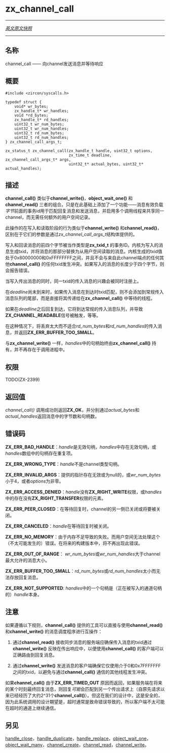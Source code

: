 # zx_channel_call
---

[*英文原文快照*](https://github.com/fuchsia-mirror/zircon/blob/9b1d42b6f62ed4a4fe443eb03e020c74abcc8875/docs/syscalls/channel_call.md)

---
<!-- ## NAME -->
## 名称

<!-- channel_call - send a message to a channel and await a reply -->
channel_call —— 向channel发送消息并等待响应

<!-- ## SYNOPSIS -->
## 概要

```
#include <zircon/syscalls.h>

typedef struct {
    void* wr_bytes;
    zx_handle_t* wr_handles;
    void *rd_bytes;
    zx_handle_t* rd_handles;
    uint32_t wr_num_bytes;
    uint32_t wr_num_handles;
    uint32_t rd_num_bytes;
    uint32_t rd_num_handles;
} zx_channel_call_args_t;

zx_status_t zx_channel_call(zx_handle_t handle, uint32_t options,
                            zx_time_t deadline, zx_channel_call_args_t* args,
                            uint32_t* actual_bytes, uint32_t* actual_handles);
```

<!-- ## DESCRIPTION -->
## 描述

<!-- **channel_call**() is like a combined **channel_write**(), **object_wait_one**(),
and **channel_read**(), with the addition of a feature where a transaction id at
the front of the message payload *bytes* is used to match reply messages with send
messages, enabling multiple calling threads to share a channel without any additional
userspace bookkeeping. -->
**channel_call()** 类似于**channel_write()**，**object_wait_one()** 和**channel_read()** 三者的组合。只是在此基础上添加了一个功能——消息有效负载*字节*前面的事务id用于匹配回复消息和发送消息，并启用多个调用线程来共享同一channel，而无需任何额外的用户空间记录。

<!-- The write and read phases of this operation behave like **channel_write**() and
**channel_read**() with the difference that their parameters are provided via the
*zx_channel_call_args_t* structure. -->
此操作的在写入和读取阶段的行为类似于**channel_write()** 和**channel_read()**，区别在于它们的参数是通过*zx_channel_call_args_t*结构体提供的。

<!-- The first four bytes of the written and read back messages are treated as a
transaction ID of type **zx_txid_t**.  The kernel generates a txid for the
written message, replacing that part of the message as read from userspace.
The kernel generated txid will be between 0x80000000 and 0xFFFFFFFF, and will
not collide with any txid from any other **channel_call**() in progress against
this channel endpoint.  If the written message has a length of fewer than four
bytes, an error is reported. -->
写入和回读消息的前四个字节被当作类型是**zx_txid_t** 的事务ID。内核为写入的消息生成txid，并将消息的那部分替换为从用户空间读取的消息。内核生成的txid值处于0x80000000和0xFFFFFFFF之间，并且不会与来自此channel端点的任何其他**channel_call()** 的任何txid发生冲突。如果写入的消息的长度少于四个字节，则会报告错误。

<!-- When the outbound message is written, simultaneously an interest is registered
for inbound messages of the matching txid. -->
当写入传出消息的同时，同一txid的传入消息的兴趣会被同时注册上。

<!-- 
While *deadline* has not passed, if an inbound message arrives with a matching txid,
instead of being added to the tail of the general inbound message queue, it is delivered
directly to the thread waiting in **zx_channel_call**(). -->
在*deadline*尚未到来时，如果传入消息在到达时txid匹配，则不会添加到常规传入消息队列的尾部，而是直接将其传递给在**zx_channel_call()** 中等待的线程。

<!-- If such a reply arrives after *deadline* has passed, it will arrive in the general
inbound message queue, cause **ZX_CHANNEL_READABLE** to be signaled, etc. -->
如果在*deadline*之后回复到达，它将到达常规的传入消息队列，并导致**ZX_CHANNEL_READABLE**信号被触发，等等。

<!-- Inbound messages that are too large to fit in *rd_num_bytes* and *rd_num_handles*
are discarded and **ZX_ERR_BUFFER_TOO_SMALL** is returned in that case. -->
在这种情况下，将丢弃太大而不适合*rd_num_bytes*和*rd_num_handles*的传入消息，并返回**ZX_ERR_BUFFER_TOO_SMALL**。

<!-- As with **zx_channel_write**(), the handles in *handles* are always consumed by
**zx_channel_call**() and no longer exist in the calling process. -->
与**zx_channel_write()** 一样，*handles*中的句柄始终由**zx_channel_call()** 持有，并不再存在于调用进程中。

<!-- ## RIGHTS -->
## 权限

TODO(ZX-2399)

<!-- ## RETURN VALUE -->
## 返回值

<!-- **channel_call**() returns **ZX_OK** on success and the number of bytes and
count of handles in the reply message are returned via *actual_bytes* and
*actual_handles*, respectively. -->
*channel_call()* 调用成功则返回**ZX_OK**，并分别通过*actual_bytes*和*actual_handles*返回消息中的字节数和句柄数。

<!-- ## ERRORS -->
## 错误码

<!-- **ZX_ERR_BAD_HANDLE**  *handle* is not a valid handle, any element in
*handles* is not a valid handle, or there are duplicates among the handles
in the *handles* array. -->
**ZX_ERR_BAD_HANDLE**：*handle*是无效句柄，*handles*中存在无效句柄，或*handles*数组中的句柄存在重复项。

<!-- **ZX_ERR_WRONG_TYPE**  *handle* is not a channel handle. -->
**ZX_ERR_WRONG_TYPE**：*handle*不是channel类型句柄。

<!-- **ZX_ERR_INVALID_ARGS**  any of the provided pointers are invalid or null,
or *wr_num_bytes* is less than four, or *options* is nonzero. -->
**ZX_ERR_INVALID_ARGS**：提供的指针存在无效或为null的，或*wr_num_bytes*小于4，或者*options*为非零。

<!-- **ZX_ERR_ACCESS_DENIED**  *handle* does not have **ZX_RIGHT_WRITE** or
any element in *handles* does not have **ZX_RIGHT_TRANSFER**. -->
**ZX_ERR_ACCESS_DENIED**：*handle*没有**ZX_RIGHT_WRITE**权限，或*handles*中的存在没有**ZX_RIGHT_TRANSFER**权限的元素。

<!-- **ZX_ERR_PEER_CLOSED**  The other side of the channel was closed or became
closed while waiting for the reply. -->
**ZX_ERR_PEER_CLOSED**：在等待回复时，channel的另一侧已关闭或将要被关闭。

<!-- **ZX_ERR_CANCELED**  *handle* was closed while waiting for a reply. -->
**ZX_ERR_CANCELED**：*handle*在等待回复时被关闭。

<!-- **ZX_ERR_NO_MEMORY**  Failure due to lack of memory.
There is no good way for userspace to handle this (unlikely) error.
In a future build this error will no longer occur. -->
**ZX_ERR_NO_MEMORY**：由于内存不足导致的失败。而用户空间无法处理这个（不太可能发生的）错误。在将来的构建版本中，将不再出现此错误。

<!-- **ZX_ERR_OUT_OF_RANGE**  *wr_num_bytes* or *wr_num_handles* are larger than the
largest allowable size for channel messages. -->
**ZX_ERR_OUT_OF_RANGE**： *wr_num_bytes*或*wr_num_handles*大于channel最大允许的消息大小。

<!-- **ZX_ERR_BUFFER_TOO_SMALL**  *rd_num_bytes* or *rd_num_handles* are too small
to contain the reply message. -->
**ZX_ERR_BUFFER_TOO_SMALL**：*rd_num_bytes*或*rd_num_handles*太小而无法存放回复消息。
<!-- 
**ZX_ERR_NOT_SUPPORTED**  one of the handles in *handles* was *handle*
(the handle to the channel being written to). -->
**ZX_ERR_NOT_SUPPORTED**: *handles*中的一个句柄是（正在被写入的通道句柄的）*handle*本身。

<!-- ## NOTES -->
## 注意

<!-- The facilities provied by **channel_call**() can interoperate with message dispatchers
using **channel_read**() and **channel_write**() directly, provided the following rules
are observed: -->

如果遵循以下规则，**channel_call()** 提供的工具可以直接与使用**channel_read()** 和**channel_write()** 的消息调度程序进行互操作：

<!-- 1. A server receiving synchronous messages via **channel_read**() should ensure that the
txid of incoming messages is reflected back in outgoing responses via **channel_write**()
so that clients using **channel_call**() can correctly route the replies. -->
1. 通过**channel_read()** 接收同步消息的服务端应确保传入消息的txid通过**channel_write()** 反映在传出响应中，以便使用**channel_call()** 的客户端可以正确路由到回复消息。

<!-- 2. A client sending messages via **channel_write**() that will be replied to should ensure
that it uses txids between 0 and 0x7FFFFFFF only, to avoid colliding with other threads
communicating via **channel_call**(). -->
2. 通过**channel_write()** 发送消息的客户端确保它仅使用介于0和0x7FFFFFFF之间的txid，以避免与通过**channel_call()** 通信的其他线程发生冲突。

<!-- If a **channel_call**() returns due to **ZX_ERR_TIMED_OUT**, if the server eventually replies,
at some point in the future, the reply *could* match another outbound request (provided about
2^31 **channel_call**()s have happened since the original request.  This syscall is designed
around the expectation that timeouts are generally fatal and clients do not expect to continue
communications on a channel that is timing out. -->
如果**channel_call()** 由于**ZX_ERR_TIMED_OUT** 原因而返回，如果服务端在将来的某个时刻最终回复消息，则回复*可能*会匹配到另一个传出请求上（自原先请求以来已经经历了大约2^31个**channel_call()**）。但这在我们的设计中，这是安全的，因为此系统调用的设计期望是，超时通常是致命错误导致的，所以客户端不太可能在超时的通道上继续通信。

<!-- ## SEE ALSO -->
## 另见

<!-- [handle_close](handle_close.md),
[handle_duplicate](handle_duplicate.md),
[handle_replace](handle_replace.md),
[object_wait_one](object_wait_one.md),
[object_wait_many](object_wait_many.md),
[channel_create](channel_create.md),
[channel_read](channel_read.md),
[channel_write](channel_write.md). -->

[handle_close](handle_close.md)，[handle_duplicate](handle_duplicate.md)，[handle_replace](handle_replace.md)，[object_wait_one](object_wait_one.md)，[object_wait_many](object_wait_many.md)，[channel_create](channel_create.md)，[channel_read](channel_read.md)，[channel_write](channel_write.md)。